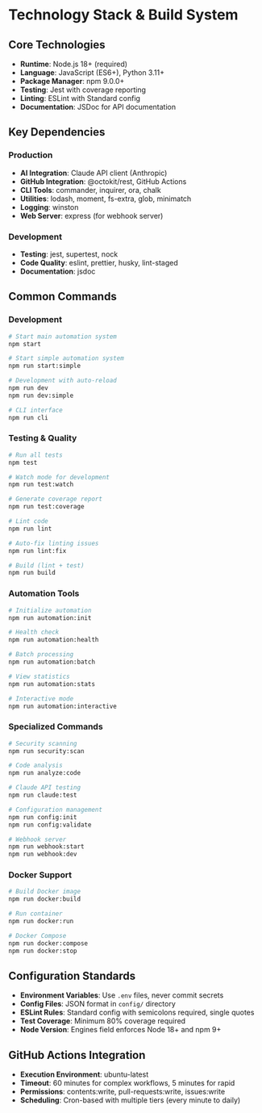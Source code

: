# Technology Stack & Build System

## Core Technologies

- **Runtime**: Node.js 18+ (required)
- **Language**: JavaScript (ES6+), Python 3.11+
- **Package Manager**: npm 9.0.0+
- **Testing**: Jest with coverage reporting
- **Linting**: ESLint with Standard config
- **Documentation**: JSDoc for API documentation

## Key Dependencies

### Production
- **AI Integration**: Claude API client (Anthropic)
- **GitHub Integration**: @octokit/rest, GitHub Actions
- **CLI Tools**: commander, inquirer, ora, chalk
- **Utilities**: lodash, moment, fs-extra, glob, minimatch
- **Logging**: winston
- **Web Server**: express (for webhook server)

### Development
- **Testing**: jest, supertest, nock
- **Code Quality**: eslint, prettier, husky, lint-staged
- **Documentation**: jsdoc

## Common Commands

### Development
```bash
# Start main automation system
npm start

# Start simple automation system  
npm run start:simple

# Development with auto-reload
npm run dev
npm run dev:simple

# CLI interface
npm run cli
```

### Testing & Quality
```bash
# Run all tests
npm test

# Watch mode for development
npm run test:watch

# Generate coverage report
npm run test:coverage

# Lint code
npm run lint

# Auto-fix linting issues
npm run lint:fix

# Build (lint + test)
npm run build
```

### Automation Tools
```bash
# Initialize automation
npm run automation:init

# Health check
npm run automation:health

# Batch processing
npm run automation:batch

# View statistics
npm run automation:stats

# Interactive mode
npm run automation:interactive
```

### Specialized Commands
```bash
# Security scanning
npm run security:scan

# Code analysis
npm run analyze:code

# Claude API testing
npm run claude:test

# Configuration management
npm run config:init
npm run config:validate

# Webhook server
npm run webhook:start
npm run webhook:dev
```

### Docker Support
```bash
# Build Docker image
npm run docker:build

# Run container
npm run docker:run

# Docker Compose
npm run docker:compose
npm run docker:stop
```

## Configuration Standards

- **Environment Variables**: Use `.env` files, never commit secrets
- **Config Files**: JSON format in `config/` directory
- **ESLint Rules**: Standard config with semicolons required, single quotes
- **Test Coverage**: Minimum 80% coverage required
- **Node Version**: Engines field enforces Node 18+ and npm 9+

## GitHub Actions Integration

- **Execution Environment**: ubuntu-latest
- **Timeout**: 60 minutes for complex workflows, 5 minutes for rapid
- **Permissions**: contents:write, pull-requests:write, issues:write
- **Scheduling**: Cron-based with multiple tiers (every minute to daily)